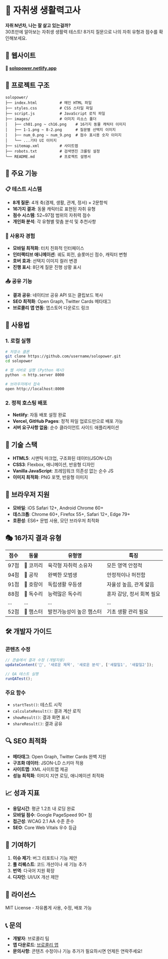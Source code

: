 # 🧪 자취생 생활력고사

**자취 N년차, 나는 잘 살고 있는걸까?**  
30초만에 알아보는 자취생 생활력 테스트! 8가지 질문으로 나의 자취 유형과 점수를 확인해보세요.

## 📱 웹사이트
**🔗 [solopower.netlify.app](https://solopower.netlify.app/)**

## 📁 프로젝트 구조

```
solopower/
├── index.html          # 메인 HTML 파일
├── styles.css          # CSS 스타일 파일  
├── script.js           # JavaScript 로직 파일
├── images/             # 이미지 리소스 폴더
│   ├── ch01.png ~ ch16.png    # 16가지 동물 캐릭터 이미지
│   ├── 1-1.png ~ 8-2.png      # 질문별 선택지 이미지
│   ├── num_0.png ~ num_9.png  # 점수 표시용 숫자 이미지
│   └── ...기타 UI 이미지
├── sitemap.xml         # 사이트맵
├── robots.txt          # 검색엔진 크롤링 설정
└── README.md           # 프로젝트 설명서
```

## 🎯 주요 기능

### 📋 테스트 시스템
- **8개 질문**: 4개 축(경제, 생활, 관계, 정서) × 2문항씩
- **16가지 결과**: 동물 캐릭터로 표현된 자취 유형
- **점수 시스템**: 52~97점 범위의 자취력 점수
- **개인화 분석**: 각 유형별 맞춤 분석 및 추천사항

### 🎨 사용자 경험
- **모바일 최적화**: 터치 친화적 인터페이스
- **인터랙티브 애니메이션**: 궤도 회전, 슬롯머신 점수, 캐릭터 변형
- **호버 효과**: 선택지 이미지 컬러 변경
- **진행 표시**: 8단계 질문 진행 상황 표시

### 📤 공유 기능  
- **결과 공유**: 네이티브 공유 API 또는 클립보드 복사
- **SEO 최적화**: Open Graph, Twitter Cards 메타태그
- **브로콜리 앱 연동**: 앱스토어 다운로드 링크

## 🚀 사용법

### 1. 로컬 실행
```bash
# 저장소 클론
git clone https://github.com/username/solopower.git
cd solopower

# 웹 서버로 실행 (Python 예시)
python -m http.server 8000

# 브라우저에서 접속
open http://localhost:8000
```

### 2. 정적 호스팅 배포
- **Netlify**: 자동 배포 설정 완료
- **Vercel, GitHub Pages**: 정적 파일 업로드만으로 배포 가능
- **서버 요구사항 없음**: 순수 클라이언트 사이드 애플리케이션

## 🔧 기술 스택

- **HTML5**: 시맨틱 마크업, 구조화된 데이터(JSON-LD)
- **CSS3**: Flexbox, 애니메이션, 반응형 디자인
- **Vanilla JavaScript**: 프레임워크 의존성 없는 순수 JS
- **이미지 최적화**: PNG 포맷, 반응형 이미지

## 📱 브라우저 지원

- **모바일**: iOS Safari 12+, Android Chrome 60+
- **데스크톱**: Chrome 60+, Firefox 55+, Safari 12+, Edge 79+
- **호환성**: ES6+ 문법 사용, 모던 브라우저 최적화

## 🎭 16가지 결과 유형

| 점수 | 동물 | 유형명 | 특징 |
|------|------|--------|------|
| 97점 | 🐘 코끼리 | 육각형 자취력 소유자 | 모든 영역 안정적 |
| 94점 | 🦚 공작 | 완벽한 모범생 | 안정적이나 허전함 |
| 91점 | 🐯 호랑이 | 독립생활 우등생 | 자율성 높음, 관계 얇음 |
| 88점 | 🦅 독수리 | 능력많은 독수리 | 혼자 감당, 정서 회복 필요 |
| ... | ... | ... | ... |
| 52점 | 🐹 햄스터 | 발전가능성이 높은 햄스터 | 기초 생활 관리 필요 |

## 🛠️ 개발자 가이드

### 콘텐츠 수정
```javascript
// 콘솔에서 결과 수정 (개발자용)
updateContent('🐘', '새로운 제목', '새로운 분석', ['새할일1', '새할일2']);

// QA 테스트 실행
runQATest();
```

### 주요 함수
- `startTest()`: 테스트 시작
- `calculateResult()`: 결과 계산 로직
- `showResult()`: 결과 화면 표시
- `shareResult()`: 결과 공유

## 🔍 SEO 최적화

- **메타태그**: Open Graph, Twitter Cards 완벽 지원
- **구조화 데이터**: JSON-LD 스키마 적용
- **사이트맵**: XML 사이트맵 제공
- **성능 최적화**: 이미지 지연 로딩, 애니메이션 최적화

## 📈 성과 지표

- **응답시간**: 평균 1.2초 내 로딩 완료
- **모바일 점수**: Google PageSpeed 90+ 점
- **접근성**: WCAG 2.1 AA 수준 준수
- **SEO**: Core Web Vitals 우수 등급

## 🤝 기여하기

1. **이슈 제기**: 버그 리포트나 기능 제안
2. **풀 리퀘스트**: 코드 개선이나 새 기능 추가  
3. **번역**: 다국어 지원 확장
4. **디자인**: UI/UX 개선 제안

## 📄 라이선스

MIT License - 자유롭게 사용, 수정, 배포 가능

## 📞 문의

- **개발자**: 브로콜리 팀
- **앱 다운로드**: [브로콜리 앱](https://brocoly.kr/)
- **문의사항**: 콘텐츠 수정이나 기능 추가가 필요하시면 언제든 연락주세요!
